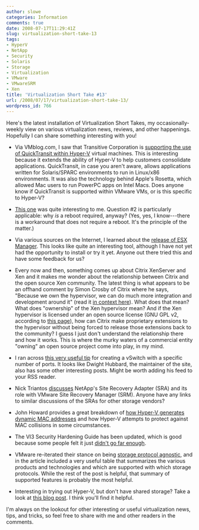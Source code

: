 ```yaml
---
author: slowe
categories: Information
comments: true
date: 2008-07-17T11:29:41Z
slug: virtualization-short-take-13
tags:
- HyperV
- NetApp
- Security
- Solaris
- Storage
- Virtualization
- VMware
- VMwareSRM
- Xen
title: 'Virtualization Short Take #13'
url: /2008/07/17/virtualization-short-take-13/
wordpress_id: 766
---
```


Here's the latest installation of Virtualization Short Takes, my occasionally-weekly view on various virtualization news, reviews, and other happenings. Hopefully I can share something interesting with you!

* Via VMblog.com, I saw that Transitive Corporation is [supporting the use of QuickTransit within Hyper-V](http://vmblog.com/archive/2008/07/14/transitive-quicktransit-integrates-with-microsoft-hyper-v.aspx) virtual machines. This is interesting because it extends the ability of Hyper-V to help customers consolidate applications. QuickTransit, in case you aren't aware, allows applications written for Solaris/SPARC environments to run in Linux/x86 environments. It was also the technology behind Apple's Rosetta, which allowed Mac users to run PowerPC apps on Intel Macs. Does anyone know if QuickTransit is supported within VMware VMs, or is this specific to Hyper-V?

* [This one](http://geekyschmidt.com/2008/07/12/just-say-no-to-os-level-virtualization/) was quite interesting to me. Question #2 is particularly applicable: why _is_ a reboot required, anyway? (Yes, yes, I know---there is a workaround that does not require a reboot. It's the principle of the matter.)

* Via various sources on the Internet, I learned about the [release of ESX Manager](http://www.esxguide.com/esx/). This looks like quite an interesting tool, although I have not yet had the opportunity to install or try it yet. Anyone out there tried this and have some feedback for us?

* Every now and then, something comes up about Citrix XenServer and Xen and it makes me wonder about the relationship between Citrix and the open source Xen community. The latest thing is what appears to be an offhand comment by Simon Crosby of Citrix where he says, "Because we own the hypervisor, we can do much more integration and development around it" (read it [in context here](http://searchstorage.techtarget.com.au/contents/25176-Open-source-hypervisors-pose-challenge-to-VMware)). What does that mean? What does "ownership" of the Xen hypervisor mean? And if the Xen hypervisor is licensed under an open source license (GNU GPL v2, according to [this page](http://www.xen.org/xen/)), how can Citrix make proprietary extensions to the hypervisor without being forced to release those extensions back to the community? I guess I just don't understand the relationship there and how it works. This is where the murky waters of a commercial entity "owning" an open source project come into play, in my mind.

* I ran across [this very useful tip](http://computing.dwighthubbard.info/index.php/2008/01/11/adding-a-virtual-switch-vswitch-to-vmware-esx-with-a-specific-number-of-ports/) for creating a vSwitch with a specific number of ports. It looks like Dwight Hubbard, the maintainer of the site, also has some other interesting posts. Might be worth adding his feed to your RSS reader.

* Nick Triantos [discusses](http://blogs.netapp.com/storage_nuts_n_bolts/2008/06/site-recovery-m.html) NetApp's Site Recovery Adapter (SRA) and its role with VMware Site Recovery Manager (SRM). Anyone have any links to similar discussions of the SRAs for other storage vendors?

* John Howard provides a great breakdown of [how Hyper-V generates dynamic MAC addresses](http://blogs.technet.com/jhoward/archive/2008/07/15/hyper-v-mac-address-allocation-and-apparent-network-issues-mac-collisions-can-cause.aspx) and how Hyper-V attempts to protect against MAC collisions in some circumstances.

* The VI3 Security Hardening Guide has been updated, which is good because some people felt it just [didn't go far enough](http://www.cio.com/article/426815/VMware_s_ESX_Hardening_Guideline_Falls_Far_Short_of_Secure_).

* VMware re-iterated their stance on being [storage protocol agnostic](http://blogs.vmware.com/vi/2008/07/vmware-is-stora.html), and in the article included a very useful table that summarizes the various products and technologies and which are supported with which storage protocols. While the rest of the post is helpful, that summary of supported features is probably the most helpful.

* Interesting in trying out Hyper-V, but don't have shared storage? Take a look at [this blog post](http://blogs.technet.com/josebda/archive/2008/07/16/failover-clustering-for-hyper-v-with-file-server-storage.aspx). I think you'll find it helpful.

I'm always on the lookout for other interesting or useful virtualization news, tips, and tricks, so feel free to share with me and other readers in the comments.
